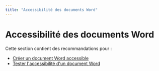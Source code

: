 ```yaml
---
title: "Accessibilité des documents Word"
---
```


# Accessibilité des documents Word
  
Cette section contient des recommandations pour :
- [Créer un document Word accessible](creer)
- [Tester l'accessibilité d'un document Word](tester)
